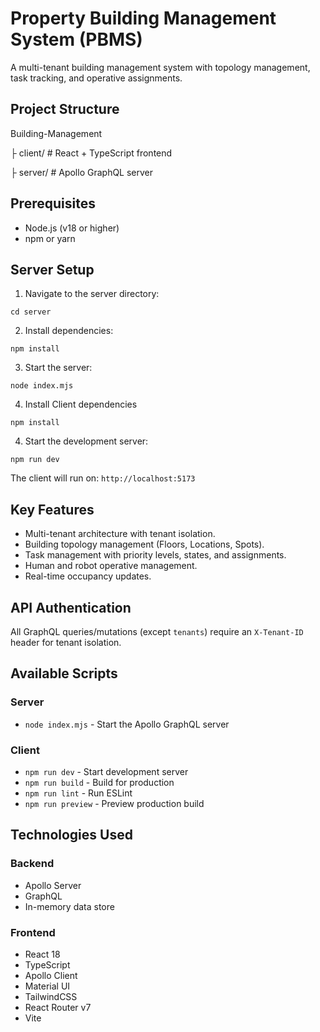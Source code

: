 # Property Building Management System (PBMS)

A multi-tenant building management system with topology management, task tracking, and operative assignments.

## Project Structure

Building-Management

├ client/ # React + TypeScript frontend

├ server/ # Apollo GraphQL server

## Prerequisites

- Node.js (v18 or higher)
- npm or yarn

## Server Setup

1. Navigate to the server directory:

```
cd server
```

2. Install dependencies:

```
npm install
```

3. Start the server:

```node index.mjs```

4. Install Client dependencies

```npm install```

4. Start the development server:

```npm run dev```

The client will run on:  `http://localhost:5173`

## Key Features

- Multi-tenant architecture with tenant isolation.
- Building topology management (Floors, Locations, Spots).
- Task management with priority levels, states, and assignments.
- Human and robot operative management.
- Real-time occupancy updates.

## API Authentication

All GraphQL queries/mutations (except `tenants`) require an `X-Tenant-ID` header for tenant isolation.

## Available Scripts

### Server

- `node index.mjs` - Start the Apollo GraphQL server

### Client

- `npm run dev` - Start development server
- `npm run build` - Build for production
- `npm run lint` - Run ESLint
- `npm run preview` - Preview production build

## Technologies Used

### Backend

- Apollo Server
- GraphQL
- In-memory data store

### Frontend

- React 18
- TypeScript
- Apollo Client
- Material UI
- TailwindCSS
- React Router v7
- Vite
